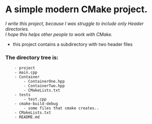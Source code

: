 <H1> A simple modern CMake project.</H1>

*I write this project, because I was struggle to include only Header directories.
<br>I hope this helps other people to work with CMake.*

- this project contains a subdirectory with two header files

<H3>The directory tree is:</H3>

``` 
    - project
    - main.cpp
    - Container
        - ContainerOne.hpp
        - ContainerTwo.hpp
        - CMakeLists.txt
    - tests
        - test.cpp
    - cmake-build-debug
        - some files that cmake creates..
    - CMakeLists.txt
    - README.md

